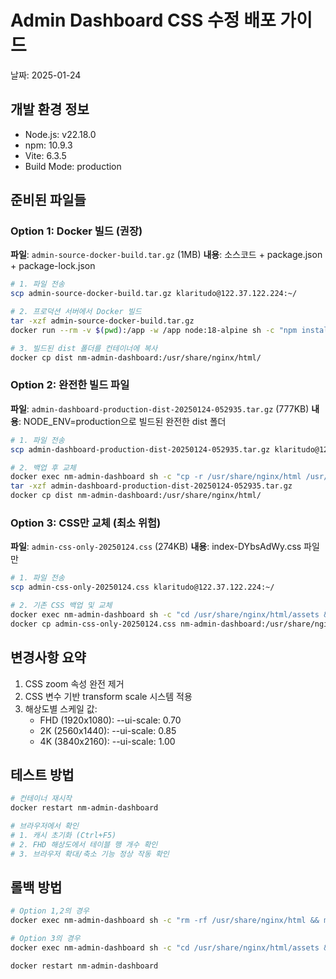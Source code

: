 # Admin Dashboard CSS 수정 배포 가이드
날짜: 2025-01-24

## 개발 환경 정보
- Node.js: v22.18.0
- npm: 10.9.3
- Vite: 6.3.5
- Build Mode: production

## 준비된 파일들

### Option 1: Docker 빌드 (권장)
**파일**: `admin-source-docker-build.tar.gz` (1MB)
**내용**: 소스코드 + package.json + package-lock.json

```bash
# 1. 파일 전송
scp admin-source-docker-build.tar.gz klaritudo@122.37.122.224:~/

# 2. 프로덕션 서버에서 Docker 빌드
tar -xzf admin-source-docker-build.tar.gz
docker run --rm -v $(pwd):/app -w /app node:18-alpine sh -c "npm install && npm run build"

# 3. 빌드된 dist 폴더를 컨테이너에 복사
docker cp dist nm-admin-dashboard:/usr/share/nginx/html/
```

### Option 2: 완전한 빌드 파일
**파일**: `admin-dashboard-production-dist-20250124-052935.tar.gz` (777KB)
**내용**: NODE_ENV=production으로 빌드된 완전한 dist 폴더

```bash
# 1. 파일 전송
scp admin-dashboard-production-dist-20250124-052935.tar.gz klaritudo@122.37.122.224:~/

# 2. 백업 후 교체
docker exec nm-admin-dashboard sh -c "cp -r /usr/share/nginx/html /usr/share/nginx/html-backup"
tar -xzf admin-dashboard-production-dist-20250124-052935.tar.gz
docker cp dist nm-admin-dashboard:/usr/share/nginx/html/
```

### Option 3: CSS만 교체 (최소 위험)
**파일**: `admin-css-only-20250124.css` (274KB)
**내용**: index-DYbsAdWy.css 파일만

```bash
# 1. 파일 전송
scp admin-css-only-20250124.css klaritudo@122.37.122.224:~/

# 2. 기존 CSS 백업 및 교체
docker exec nm-admin-dashboard sh -c "cd /usr/share/nginx/html/assets && cp index-*.css index-backup.css"
docker cp admin-css-only-20250124.css nm-admin-dashboard:/usr/share/nginx/html/assets/index-DYbsAdWy.css
```

## 변경사항 요약
1. CSS zoom 속성 완전 제거
2. CSS 변수 기반 transform scale 시스템 적용
3. 해상도별 스케일 값:
   - FHD (1920x1080): --ui-scale: 0.70
   - 2K (2560x1440): --ui-scale: 0.85  
   - 4K (3840x2160): --ui-scale: 1.00

## 테스트 방법
```bash
# 컨테이너 재시작
docker restart nm-admin-dashboard

# 브라우저에서 확인
# 1. 캐시 초기화 (Ctrl+F5)
# 2. FHD 해상도에서 테이블 행 개수 확인
# 3. 브라우저 확대/축소 기능 정상 작동 확인
```

## 롤백 방법
```bash
# Option 1,2의 경우
docker exec nm-admin-dashboard sh -c "rm -rf /usr/share/nginx/html && mv /usr/share/nginx/html-backup /usr/share/nginx/html"

# Option 3의 경우
docker exec nm-admin-dashboard sh -c "cd /usr/share/nginx/html/assets && mv index-backup.css index-DYbsAdWy.css"

docker restart nm-admin-dashboard
```